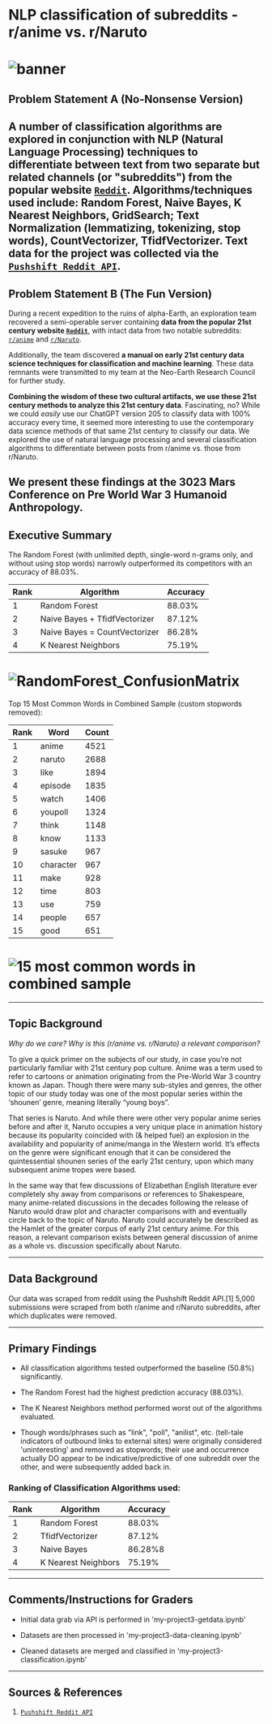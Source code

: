 # NLP classification of subreddits - r/anime vs. r/Naruto

# ![banner](assets/Banner.jpg)
## Problem Statement A (No-Nonsense Version)

A number of classification algorithms are explored in conjunction with NLP (Natural Language Processing) techniques to differentiate between text from two separate but related channels (or "subreddits") from the popular website [`Reddit`](https://www.reddit.com/).  Algorithms/techniques used include: Random Forest, Naive Bayes, K Nearest Neighbors, GridSearch; Text Normalization (lemmatizing, tokenizing, stop words), CountVectorizer, TfidfVectorizer.  Text data for the project was collected via the [`Pushshift Reddit API`](https://github.com/pushshift/api).
---
## Problem Statement B (The Fun Version)

During a recent expedition to the ruins of alpha-Earth, an exploration team recovered a semi-operable server containing <b>data from the popular 21st century website [`Reddit`](https://www.reddit.com/)</b>, with intact data from two notable subreddits: [`r/anime`](https://www.reddit.com/r/anime) and [`r/Naruto`](https://www.reddit.com/r/Naruto).  

Additionally, the team discovered <b>a manual on early 21st century data science techniques for classification and machine learning</b>.  These data remnants were transmitted to my team at the Neo-Earth Research Council for further study.  

<b>Combining the wisdom of these two cultural artifacts, we use these 21st century methods to analyze this 21st century data</b>.  Fascinating, no?  While we could <i>easily</i> use our ChatGPT version 205 to classify data with 100% accuracy every time, it seemed more interesting to use the contemporary data science methods of that same 21st century to classify our data.  We explored the use of natural language processing and several classification algorithms to differentiate between posts from r/anime vs. those from r/Naruto.  

We present these findings at the 3023 Mars Conference on Pre World War 3 Humanoid Anthropology.  
---
## Executive Summary

The Random Forest (with unlimited depth, single-word n-grams only, and without using stop words) narrowly outperformed its competitors with an accuracy of 88.03%.

|Rank|Algorithm|Accuracy|
|---|---|---|
|1|Random Forest|88.03%|
|2|Naive Bayes + TfidfVectorizer|87.12%|
|3|Naive Bayes = CountVectorizer|86.28%|
|4|K Nearest Neighbors|75.19%|


# ![RandomForest_ConfusionMatrix](assets/RandomForest_ConfusionMatrix.png)


Top 15 Most Common Words in Combined Sample (custom stopwords removed):

|Rank|Word|Count|
|---|---|---|
|1|anime|4521|
|2|naruto|2688|
|3|like|1894|
|4|episode|1835|
|5|watch|1406|
|6|youpoll|1324|
|7|think|1148|
|8|know|1133|
|9|sasuke|967|
|10|character|967|
|11|make|928|
|12|time|803|
|13|use|759|
|14|people|657|
|15|good|651|


# ![15 most common words in combined sample](assets/15_most_common_words.png)

---
## Topic Background
<i>Why do we care? Why is this (r/anime vs. r/Naruto) a relevant comparison?</i>

To give a quick primer on the subjects of our study, in case you’re not particularly familiar with 21st century pop culture.  Anime was a term used to refer to cartoons or animation originating from the Pre-World War 3 country known as Japan.  Though there were many sub-styles and genres, the other topic of our study today was one of the most popular series within the ‘shounen’ genre, meaning literally “young boys”.  

That series is Naruto.  And while there were other very popular anime series before and after it, Naruto occupies a very unique place in animation history because its popularity coincided with (& helped fuel) an explosion in the availability and popularity of anime/manga in the Western world.  It’s effects on the genre were significant enough that it can be considered the quintessential shounen series of the early 21st century, upon which many subsequent anime tropes were based.

In the same way that few discussions of Elizabethan English literature ever completely shy away from comparisons or references to Shakespeare, many anime-related discussions in the decades following the release of Naruto would draw plot and character comparisons with and eventually circle back to the topic of Naruto.  Naruto could accurately be described as the Hamlet of the greater corpus of early 21st century anime.  For this reason, a relevant comparison exists between general discussion of anime as a whole vs. discussion specifically about Naruto.

---
## Data Background

Our data was scraped from reddit using the Pushshift Reddit API.[1]  5,000 submissions were scraped from both r/anime and r/Naruto subreddits, after which duplicates were removed.

---
## Primary Findings

- All classification algorithms tested outperformed the baseline (50.8%) significantly.  

- The Random Forest had the highest prediction accuracy (88.03%).  

- The K Nearest Neighbors method performed worst out of the algorithms evaluated.

- Though words/phrases such as "link", "poll", "anilist", etc. (tell-tale indicators of outbound links to external sites) were originally considered 'uninteresting' and removed as stopwords; their use and occurrence actually DO appear to be indicative/predictive of one subreddit over the other, and were subsequently added back in.


### Ranking of Classification Algorithms used:

|Rank|Algorithm|Accuracy|
|---|---|---|
|1|Random Forest|88.03%|
|2|TfidfVectorizer|87.12%|
|3|Naive Bayes|86.28%8|
|4|K Nearest Neighbors|75.19%|

---
## Comments/Instructions for Graders

- Initial data grab via API is performed in 'my-project3-getdata.ipynb'

- Datasets are then processed in 'my-project3-data-cleaning.ipynb'

- Cleaned datasets are merged and classified in 'my-project3-classification.ipynb'


---
## Sources & References

1.  [`Pushshift Reddit API`](https://github.com/pushshift/api) 